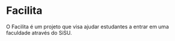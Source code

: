 # Facilita
 O Facilita é um projeto que visa ajudar estudantes a entrar em uma faculdade através do SiSU.
